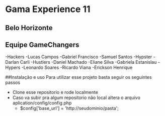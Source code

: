 # Gama Experience 11
## Belo Horizonte

## Equipe GameChangers
-Hackers
 -Lucas Campos
 -Gabriel Francisco
 -Samuel Santos
-Hypster
 -Darlan Carli
-Hustlers
 -Daniel Machado
 -Eliane Silva
 -Gabriela Estanislau
-Hypers
 -Leonardo Soares
 -Ricardo Viana
 -Erickson Henrique

##Instalação e uso
Para utilizar esse projeto basta seguir os seguintes passos
* Clone esse repositorio e rode localmente
* Caso va subir pra algum repositorio não local altera o arquivo aplication/config/config.php
	- $config['base_url'] = 'http://seudominio/pasta'; 

